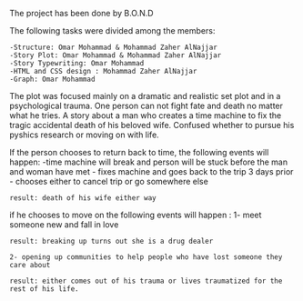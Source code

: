 The project has been done by B.O.N.D
    
The following tasks were divided among the members:
    
    -Structure: Omar Mohammad & Mohammad Zaher AlNajjar
    -Story Plot: Omar Mohammad & Mohammad Zaher AlNajjar
    -Story Typewriting: Omar Mohammad
    -HTML and CSS design : Mohammad Zaher AlNajjar
    -Graph: Omar Mohammad
    
The plot was focused mainly on a dramatic and realistic set plot and in a psychological trauma. One person can not fight fate and death no matter what he tries. A story about a man who creates a time machine to fix the tragic accidental death of his beloved wife. Confused whether to pursue his pyshics research or moving on with life.

If the person chooses to return back to time, the following events will happen:
    -time machine will break and person will be stuck before the man and woman have met
    - fixes machine and goes back to the trip 3 days prior
    - chooses either to cancel trip or go somewhere else

    result: death of his wife either way
    
if he chooses to move on the following events will happen :
    1- meet someone new and fall in love
    
    result: breaking up turns out she is a drug dealer
    
    2- opening up communities to help people who have lost someone they care about
    
    result: either comes out of his trauma or lives traumatized for the rest of his life.
    
    
    
